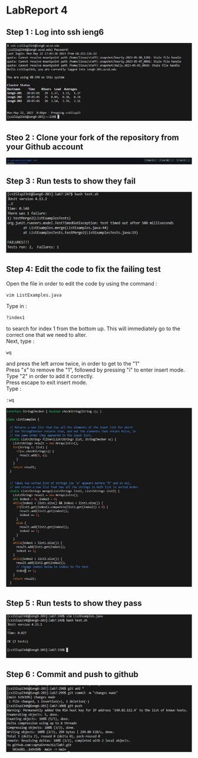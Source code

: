 # LabReport 4

## Step 1 : Log into ssh ieng6

![Image](Login.JPG)

## Steo 2 : Clone your fork of the repository from your Github account


![Image](Fork.JPG)

## Step 3 : Run tests to show they fail

![Image](Testfail.JPG)

## Step 4: Edit the code to fix the failing test

Open the file in order to edit the code by using the command :
~~~
vim ListExamples.java
~~~
Type in :
~~~
?index1
~~~
to search for index 1 from the bottom up. This will immediately go to the correct one that we need to alter.\
Next, type :
~~~
wq
~~~
and press the left arrow twice, <left><left> in order to get to the "1"\
Press "x" to remove the "1", followed by pressing "i" to enter insert mode. Type "2" in order to add it correctly.\
Press escape to exit insert mode.\
Type :
~~~
:wq
~~~
![Image](Openfail.JPG)

## Step 5 : Run tests to show they pass
  
![Image](Testpass.JPG)

## Step 6 : Commit and push to github
  
![Image](Gitpush.JPG)
